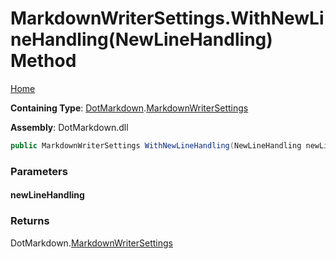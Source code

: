 <a name="_top"></a>

# MarkdownWriterSettings\.WithNewLineHandling\(NewLineHandling\) Method

[Home](../../../README.md#_top)

**Containing Type**: [DotMarkdown](../../README.md#_top)\.[MarkdownWriterSettings](../README.md#_top)

**Assembly**: DotMarkdown\.dll

```csharp
public MarkdownWriterSettings WithNewLineHandling(NewLineHandling newLineHandling)
```

### Parameters

#### newLineHandling

### Returns

DotMarkdown\.[MarkdownWriterSettings](../README.md#_top)

